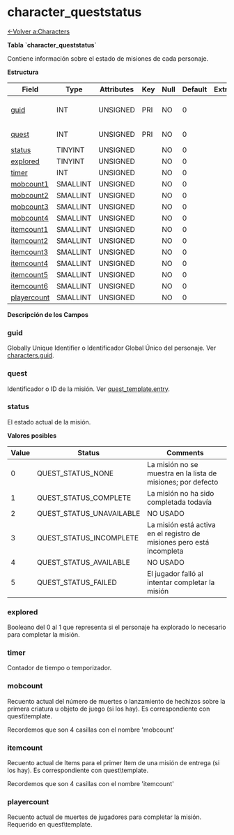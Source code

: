 # character\_queststatus

[<-Volver a:Characters](database-characters.md)

**Tabla \`character\_queststatus\`**

Contiene información sobre el estado de misiones de cada personaje.

**Estructura**

| Field             | Type     | Attributes | Key | Null | Default | Extra | Comment                  |
| ----------------- | -------- | ---------- | --- | ---- | ------- |------ | ------------------------ |
| [guid][1]         | INT      | UNSIGNED   | PRI | NO   | 0       |       | Global Unique Identifier |
| [quest][2]        | INT      | UNSIGNED   | PRI | NO   | 0       |       | Quest Identifier         |
| [status][3]       | TINYINT  | UNSIGNED   |     | NO   | 0       |       |                          |
| [explored][4]     | TINYINT  | UNSIGNED   |     | NO   | 0       |       |                          |
| [timer][5]        | INT      | UNSIGNED   |     | NO   | 0       |       |                          |
| [mobcount1][6]    | SMALLINT | UNSIGNED   |     | NO   | 0       |       |                          |
| [mobcount2][7]    | SMALLINT | UNSIGNED   |     | NO   | 0       |       |                          |
| [mobcount3][8]    | SMALLINT | UNSIGNED   |     | NO   | 0       |       |                          |
| [mobcount4][9]    | SMALLINT | UNSIGNED   |     | NO   | 0       |       |                          |
| [itemcount1][10]  | SMALLINT | UNSIGNED   |     | NO   | 0       |       |                          |
| [itemcount2][11]  | SMALLINT | UNSIGNED   |     | NO   | 0       |       |                          |
| [itemcount3][12]  | SMALLINT | UNSIGNED   |     | NO   | 0       |       |                          |
| [itemcount4][13]  | SMALLINT | UNSIGNED   |     | NO   | 0       |       |                          |
| [itemcount5][14]  | SMALLINT | UNSIGNED   |     | NO   | 0       |       |                          |
| [itemcount6][15]  | SMALLINT | UNSIGNED   |     | NO   | 0       |       |                          |
| [playercount][16] | SMALLINT | UNSIGNED   |     | NO   | 0       |       |                          |

[1]: #guid
[2]: #quest
[3]: #status
[4]: #explored
[5]: #timer
[6]: #mobcount
[7]: #mobcount
[8]: #mobcount
[9]: #mobcount
[10]: #itemcount
[11]: #itemcount
[12]: #itemcount
[13]: #itemcount
[14]: #itemcount
[15]: #itemcount
[16]: #playercount

**Descripción de los Campos**

### guid

Globally Unique Identifier o Identificador Global Único del personaje. Ver [characters.guid](characters#guid).

### quest

Identificador o ID de la misión. Ver [quest\_template.entry](quest_template#entry).

### status

El estado actual de la misión.

**Valores posibles**

| Value | Status                     | Comments                                                              |
| ----- | -------------------------- | --------------------------------------------------------------------- |
| 0     | QUEST\_STATUS\_NONE        | La misión no se muestra en la lista de misiones; por defecto          |
| 1     | QUEST\_STATUS\_COMPLETE    | La misión no ha sido completada todavía                               |
| 2     | QUEST\_STATUS\_UNAVAILABLE | NO USADO                                                              |
| 3     | QUEST\_STATUS\_INCOMPLETE  | La misión está activa en el registro de misiones pero está incompleta |
| 4     | QUEST\_STATUS\_AVAILABLE   | NO USADO                                                              |
| 5     | QUEST\_STATUS\_FAILED      | El jugador falló al intentar completar la misión                      |

### explored

Booleano del 0 al 1 que representa si el personaje ha explorado lo necesario para completar la misión.

### timer

Contador de tiempo o temporizador.

### mobcount

Recuento actual del número de muertes o lanzamiento de hechizos sobre la primera criatura u objeto de juego (si los hay). Es correspondiente con quest\template.

Recordemos que son 4 casillas con el nombre 'mobcount'

### itemcount

Recuento actual de Items para el primer Item de una misión de entrega (si los hay). Es correspondiente con quest\template.

Recordemos que son 4 casillas con el nombre 'itemcount'

### playercount

Recuento actual de muertes de jugadores para completar la misión. Requerido en quest\template.
